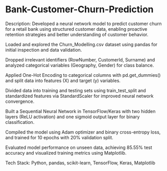 # Bank-Customer-Churn-Prediction

Description: Developed a neural network model to predict customer churn for a retail bank using structured customer data, enabling proactive retention strategies and better understanding of customer behavior.

Loaded and explored the Churn_Modelling.csv dataset using pandas for initial inspection and data validation.

Dropped irrelevant identifiers (RowNumber, CustomerId, Surname) and analyzed categorical variables (Geography, Gender) for class balance.

Applied One-Hot Encoding to categorical columns with pd.get_dummies() and split data into features (X) and target (y) variables.

Divided data into training and testing sets using train_test_split and standardized features via StandardScaler for improved neural network convergence.

Built a Sequential Neural Network in TensorFlow/Keras with two hidden layers (ReLU activation) and one sigmoid output layer for binary classification.

Compiled the model using Adam optimizer and binary cross-entropy loss, and trained for 10 epochs with 20% validation split.

Evaluated model performance on unseen data, achieving 85.55% test accuracy and visualized training metrics using Matplotlib.

Tech Stack: Python, pandas, scikit-learn, TensorFlow, Keras, Matplotlib
